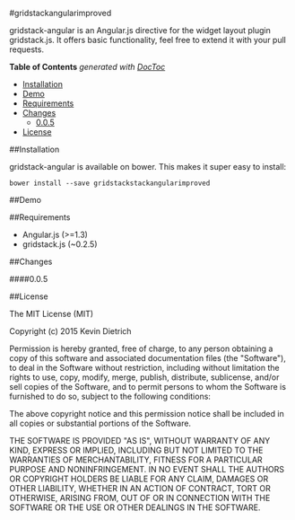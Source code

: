#gridstackangularimproved

gridstack-angular is an Angular.js directive for the widget layout plugin gridstack.js. It offers basic functionality, feel free to extend it with your pull requests.

<!-- START doctoc generated TOC please keep comment here to allow auto update -->
<!-- DON'T EDIT THIS SECTION, INSTEAD RE-RUN doctoc TO UPDATE -->
**Table of Contents**  *generated with [DocToc](https://github.com/thlorenz/doctoc)*

- [Installation](#installation)
- [Demo](#demo)
- [Requirements](#requirements)
- [Changes](#changes)
    - [0.0.5](#v005)
- [License](#license)

<!-- END doctoc generated TOC please keep comment here to allow auto update -->

##Installation

gridstack-angular is available on bower. This makes it super easy to install:

```
bower install --save gridstackstackangularimproved
```

##Demo



##Requirements

- Angular.js (>=1.3)
- gridstack.js (~0.2.5)

##Changes

####0.0.5

##License

The MIT License (MIT)

Copyright (c) 2015 Kevin Dietrich

Permission is hereby granted, free of charge, to any person obtaining a copy
of this software and associated documentation files (the "Software"), to deal
in the Software without restriction, including without limitation the rights
to use, copy, modify, merge, publish, distribute, sublicense, and/or sell
copies of the Software, and to permit persons to whom the Software is
furnished to do so, subject to the following conditions:

The above copyright notice and this permission notice shall be included in all
copies or substantial portions of the Software.

THE SOFTWARE IS PROVIDED "AS IS", WITHOUT WARRANTY OF ANY KIND, EXPRESS OR
IMPLIED, INCLUDING BUT NOT LIMITED TO THE WARRANTIES OF MERCHANTABILITY,
FITNESS FOR A PARTICULAR PURPOSE AND NONINFRINGEMENT. IN NO EVENT SHALL THE
AUTHORS OR COPYRIGHT HOLDERS BE LIABLE FOR ANY CLAIM, DAMAGES OR OTHER
LIABILITY, WHETHER IN AN ACTION OF CONTRACT, TORT OR OTHERWISE, ARISING FROM,
OUT OF OR IN CONNECTION WITH THE SOFTWARE OR THE USE OR OTHER DEALINGS IN THE
SOFTWARE.

